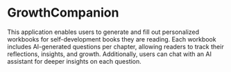 # GrowthCompanion
This application enables users to generate and fill out personalized workbooks for self-development books they are reading. Each workbook includes AI-generated questions per chapter, allowing readers to track their reflections, insights, and growth. Additionally, users can chat with an AI assistant for deeper insights on each question.
